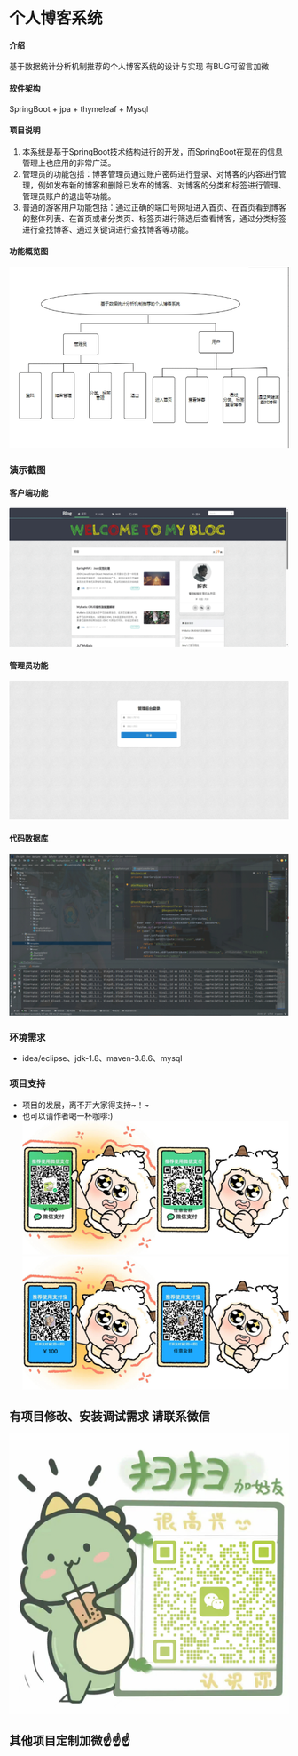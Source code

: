 # 个人博客系统

#### 介绍
基于数据统计分析机制推荐的个人博客系统的设计与实现
有BUG可留言加微

#### 软件架构
SpringBoot + jpa + thymeleaf + Mysql


#### 项目说明

1.  本系统是基于SpringBoot技术结构进行的开发，而SpringBoot在现在的信息管理上也应用的非常广泛。
2.  管理员的功能包括：博客管理员通过账户密码进行登录、对博客的内容进行管理，例如发布新的博客和删除已发布的博客、对博客的分类和标签进行管理、管理员账户的退出等功能。
3.  普通的游客用户功能包括：通过正确的端口号网址进入首页、在首页看到博客的整体列表、在首页或者分类页、标签页进行筛选后查看博客，通过分类标签进行查找博客、通过关键词进行查找博客等功能。


#### 功能概览图
![输入图片说明](photo/%E5%8A%9F%E8%83%BD%E6%B5%81%E7%A8%8B%E5%9B%BE.gif)

### 演示截图
#### 客户端功能
![输入图片说明](photo/%E5%AE%A2%E6%88%B7%E7%AB%AF.gif)

#### 管理员功能
![输入图片说明](photo/%E7%AE%A1%E7%90%86%E7%AB%AF.gif)

#### 代码数据库
![输入图片说明](photo/%E4%BB%A3%E7%A0%81%E6%95%B0%E6%8D%AE%E5%BA%93.gif)


### 环境需求
- idea/eclipse、jdk-1.8、maven-3.8.6、mysql

### 项目支持
- 项目的发展，离不开大家得支持~！~
- 也可以请作者喝一杯咖啡:)
![输入图片说明](photo/0-%E5%BE%AE%E4%BF%A1_2.png)
![输入图片说明](photo/0-%E6%94%AF%E4%BB%98%E5%AE%9D_2.png)

## 有项目修改、安装调试需求 请联系微信
![输入图片说明](photo/0-WeChat.png)

## 其他项目定制加微☝☝☝





